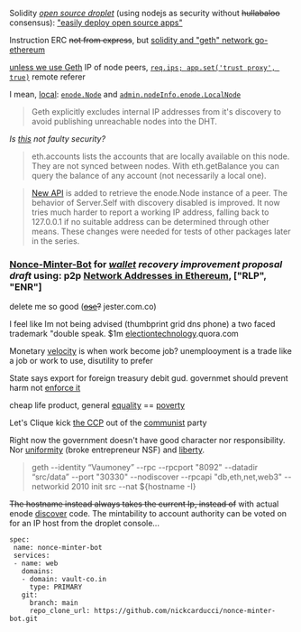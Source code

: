 Solidity *[open source droplet](https://hibit.cc)* (using nodejs as security without ~~hullabaloo~~ consensus): ["easily deploy open source apps"](https://www.digitalocean.com/blog/easily-deploy-open-source-apps-with-the-new-deploy-to-digitalocean-button-and-other-app-platform-enhancements)

Instruction ERC ~~not from express~~, but [solidity and "geth" network go-ethereum](https://github.com/ethereum/go-ethereum/blob/master/p2p/enode/localnode.go)

[unless we use Geth](https://github.com/ethereum/go-ethereum/issues/21759) IP of node peers, [`req.ips; app.set('trust proxy', true)`](https://stackoverflow.com/questions/10849687/express-js-how-to-get-remote-client-address) remote referer

I mean, [local](https://github.com/ethereum/go-ethereum/issues/21759):  [`enode.Node`](https://github.com/ethereum/go-ethereum/pull/17643) and [`admin.nodeInfo.enode.LocalNode`](https://github.com/ethereum/go-ethereum/pull/17753)

>Geth explicitly excludes internal IP addresses from it's discovery to avoid publishing unreachable nodes into the DHT.

*Is [this](https://github.com/ethereum/go-ethereum/issues/2765) not faulty security?*

>eth.accounts lists the accounts that are locally available on this node. They are not synced between nodes. 
>With eth.getBalance you can query the balance of any account (not necessarily a local one).

>[New API](https://github.com/cryptomental/go-ethereum/commit/f3d1cfb543bb21d56032d62e5ccfc40c5763454e) is added to retrieve the 
>enode.Node instance of a peer. The behavior of Server.Self with discovery disabled is improved. 
>It now tries much harder to report a working IP address, falling back to 127.0.0.1 if no suitable address can be determined through other means. 
>These changes were needed for tests of other packages later in the series.

### [Nonce-Minter-Bot](https://ethereum-magicians.org/t/nonce-minter-bot-for-erc20mintable-open-source-wallet-supply-recovery) for *[wallet](https://vau.money) recovery improvement proposal draft* using: p2p [Network Addresses in Ethereum](https://dean.eigenmann.me/blog/2020/01/21/network-addresses-in-ethereum/), ["RLP", "ENR"]

delete me so good (~~[ose](https://occupywallst.quora.com)?~~ jester.com.co)

I feel like Im not being advised (thumbprint grid dns phone) a two faced trademark "double speak. $1m [electiontechnology](https://tor.stackexchange.com/questions/23253/is-transmission-control-protocol-of-in-a-tamper-proof-by-tiny-explosions-dev).quora.com

Monetary [velocity](https://marginalism.uk) is when work become job? unemplooyment is a trade like a job or work to use, disutility to prefer

State says export for foreign treasury debit gud. governmet should prevent harm not [enforce it](https://islamicbanks.quora.com)

cheap life product, general [equality](https://bureau.quora.com) == [poverty](https://census.quora.com)

Let's Clique kick [the CCP](https://actuaries.quora.com) out of the [communist](https://commie.dev/banks) party

Right now the government doesn't have good character nor responsibility. Nor [uniformity](https://crowdfundingfortaxes.quora.com) (broke entrepreneur NSF) and [liberty](https://https://reddit.com/askdemocracy).

> geth --identity “Vaumoney” --rpc --rpcport "8092" --datadir “src/data” --port "30330" --nodiscover --rpcapi "db,eth,net,web3" --networkid 2010 init src --nat ${hostname -I}

~~The hostname instead always takes the current Ip, instead of~~ with actual enode [discover](https://github.com/ethereum/go-ethereum/tree/master/p2p) code. The mintability to account authority can be voted on  for an IP host from the droplet console...

````
spec:
 name: nonce-minter-bot
 services:
 - name: web
   domains:
   - domain: vault-co.in
     type: PRIMARY
   git:
     branch: main
     repo_clone_url: https://github.com/nickcarducci/nonce-minter-bot.git
````
